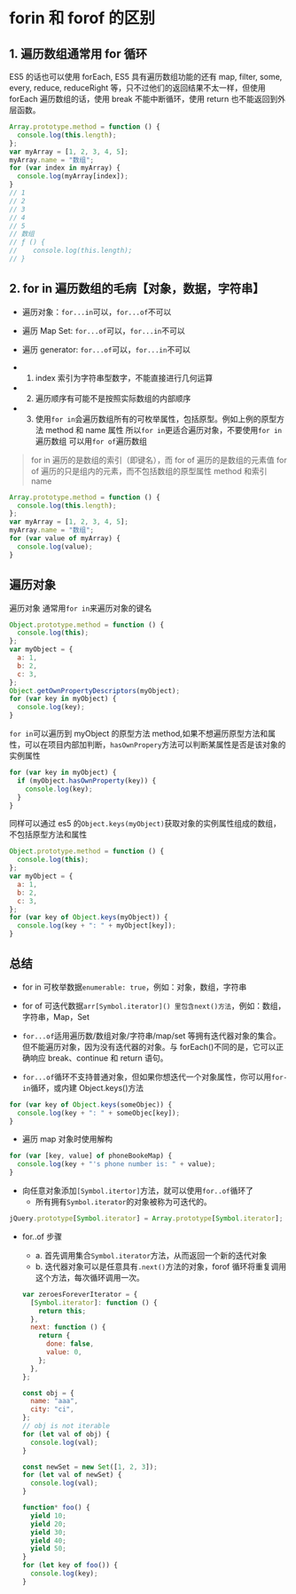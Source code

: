 # forin 和 forof 的区别

## 1. 遍历数组通常用 for 循环

ES5 的话也可以使用 forEach, ES5 具有遍历数组功能的还有 map, filter, some, every, reduce, reduceRight 等，只不过他们的返回结果不太一样，但使用 forEach 遍历数组的话，使用 break 不能中断循环，使用 return 也不能返回到外层函数。

```js
Array.prototype.method = function () {
  console.log(this.length);
};
var myArray = [1, 2, 3, 4, 5];
myArray.name = "数组";
for (var index in myArray) {
  console.log(myArray[index]);
}
// 1
// 2
// 3
// 4
// 5
// 数组
// ƒ () {
//    console.log(this.length);
// }
```

## 2. for in 遍历数组的毛病【对象，数据，字符串】

- 遍历对象：`for...in`可以，`for...of`不可以
- 遍历 Map Set: `for...of`可以，`for...in`不可以
- 遍历 generator: `for...of`可以，`for...in`不可以

- 1. index 索引为字符串型数字，不能直接进行几何运算
- 2. 遍历顺序有可能不是按照实际数组的内部顺序
- 3. 使用`for in`会遍历数组所有的可枚举属性，包括原型。例如上例的原型方法 method 和 name 属性
     所以`for in`更适合遍历对象，不要使用`for in`遍历数组
     可以用`for of`遍历数组

> for in 遍历的是数组的索引（即键名），而 for of 遍历的是数组的元素值
> for of 遍历的只是组内的元素，而不包括数组的原型属性 method 和索引 name

```js
Array.prototype.method = function () {
  console.log(this.length);
};
var myArray = [1, 2, 3, 4, 5];
myArray.name = "数组";
for (var value of myArray) {
  console.log(value);
}
```

## 遍历对象

遍历对象 通常用`for in`来遍历对象的键名

```js
Object.prototype.method = function () {
  console.log(this);
};
var myObject = {
  a: 1,
  b: 2,
  c: 3,
};
Object.getOwnPropertyDescriptors(myObject);
for (var key in myObject) {
  console.log(key);
}
```

`for in`可以遍历到 myObject 的原型方法 method,如果不想遍历原型方法和属性，可以在项目内部加判断，`hasOwnPropery`方法可以判断某属性是否是该对象的实例属性

```js
for (var key in myObject) {
  if (myObject.hasOwnProperty(key)) {
    console.log(key);
  }
}
```

同样可以通过 es5 的`Object.keys(myObject)`获取对象的实例属性组成的数组，不包括原型方法和属性

```js
Object.prototype.method = function () {
  console.log(this);
};
var myObject = {
  a: 1,
  b: 2,
  c: 3,
};
for (var key of Object.keys(myObject)) {
  console.log(key + ": " + myObject[key]);
}
```

## 总结

- for in 可枚举数据`enumerable: true`，例如：对象，数组，字符串
- for of 可迭代数据`arr[Symbol.iterator]() 里包含next()方法`，例如：数组，字符串，Map，Set

- `for...of`适用遍历数/数组对象/字符串/map/set 等拥有迭代器对象的集合。但不能遍历对象，因为没有迭代器的对象。与 forEach()不同的是，它可以正确响应 break、continue 和 return 语句。
- `for...of`循环不支持普通对象，但如果你想迭代一个对象属性，你可以用`for-in`循环，或内建 Object.keys()方法

```js
for (var key of Object.keys(someObjec)) {
  console.log(key + ": " + someObjec[key]);
}
```

- 遍历 map 对象时使用解构

```js
for (var [key, value] of phoneBookeMap) {
  console.log(key + "'s phone number is: " + value);
}
```

- 向任意对象添加`[Symbol.itertor]`方法，就可以使用`for..of`循环了
  - 所有拥有`Symbol.iterator`的对象被称为可迭代的。

```js
jQuery.prototype[Symbol.iterator] = Array.prototype[Symbol.iterator];
```

- for..of 步骤

  - a. 首先调用集合`Symbol.iterator`方法，从而返回一个新的迭代对象
  - b. 迭代器对象可以是任意具有`.next()`方法的对象，forof 循环将重复调用这个方法，每次循环调用一次。

  ```js
  var zeroesForeverIterator = {
    [Symbol.iterator]: function () {
      return this;
    },
    next: function () {
      return {
        done: false,
        value: 0,
      };
    },
  };
  ```

  ```js
  const obj = {
    name: "aaa",
    city: "ci",
  };
  // obj is not iterable
  for (let val of obj) {
    console.log(val);
  }

  const newSet = new Set([1, 2, 3]);
  for (let val of newSet) {
    console.log(val);
  }

  function* foo() {
    yield 10;
    yield 20;
    yield 30;
    yield 40;
    yield 50;
  }
  for (let key of foo()) {
    console.log(key);
  }
  ```
